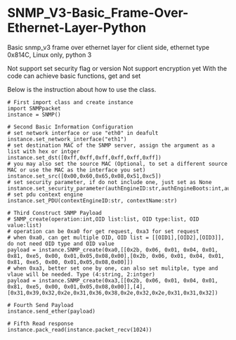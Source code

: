 # SNMP_V3-Basic_Frame-Over-Ethernet-Layer-Python
Basic snmp_v3 frame over ethernet layer for client side, ethernet type 0x814C, Linux only, python 3

Not support set security flag or version
Not support encryption yet
With the code can achieve basic functions, get and set

Below is the instruction about how to use the class.
```
# First import class and create instance
import SNMPpacket
instance = SNMP()

# Second Basic Information Configuration
# set network interface or use "eth0" in deafult
instance.set_network_interface("eth1")
# set destination MAC of the SNMP server, assign the argument as a list with hex or intger
instance.set_dst([0xff,0xff,0xff,0xff,0xff,0xff])
# you may also set the source MAC (Optional, to set a different source MAC or use the MAC as the interface you set)
instance.set_src([0x00,0x60,0x65,0x08,0x51,0xc5])
# set security parameter, if do not include one, just set as None
instance.set_security_parameter(authEngineID:str,authEngineBoots:int,authEngineTime:int,userName:str,authParameters:str,privacyParameters:str)
# set pdu context engine
instance.set_PDU(contextEngineID:str, contextName:str)

# Third Construct SNMP Payload
# SNMP_create(operation:int,OID list:list, OID type:list, OID value:list)
# operation can be 0xa0 for get request, 0xa3 for set request
# when 0xa0, can get multiple OID, OID list = [[OID1],[OID2],[OID3]], do not need OID type and OID value
payload = instance.SNMP_create(0xa0,[[0x2b, 0x06, 0x01, 0x04, 0x01, 0x81, 0xe5, 0x00, 0x01,0x05,0x08,0x00],[0x2b, 0x06, 0x01, 0x04, 0x01, 0x81, 0xe5, 0x00, 0x01,0x05,0x08,0x00]])
# when 0xa3, better set one by one, can also set mulitple, type and vlaue will be needed. Type (4:string, 2:intger)
payload = instance.SNMP_create(0xa3,[[0x2b, 0x06, 0x01, 0x04, 0x01, 0x81, 0xe5, 0x00, 0x01,0x05,0x08,0x00]],[4],[0x31,0x39,0x32,0x2e,0x31,0x36,0x38,0x2e,0x32,0x2e,0x31,0x31,0x32])

# Fourth Send Payload
instance.send_ether(payload)

# Fifth Read response
instance.pack_read(instance.packet_recv(1024))
```
